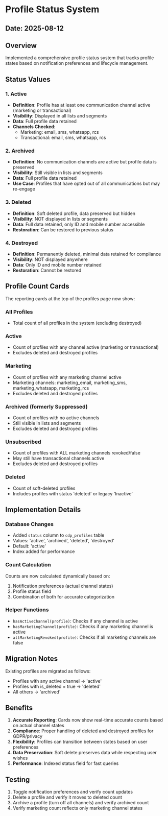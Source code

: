 # Profile Status System

## Date: 2025-08-12

## Overview
Implemented a comprehensive profile status system that tracks profile states based on notification preferences and lifecycle management.

## Status Values

### 1. Active
- **Definition**: Profile has at least one communication channel active (marketing or transactional)
- **Visibility**: Displayed in all lists and segments
- **Data**: Full profile data retained
- **Channels Checked**: 
  - Marketing: email, sms, whatsapp, rcs
  - Transactional: email, sms, whatsapp, rcs

### 2. Archived  
- **Definition**: No communication channels are active but profile data is preserved
- **Visibility**: Still visible in lists and segments
- **Data**: Full profile data retained
- **Use Case**: Profiles that have opted out of all communications but may re-engage

### 3. Deleted
- **Definition**: Soft deleted profile, data preserved but hidden
- **Visibility**: NOT displayed in lists or segments
- **Data**: Full data retained, only ID and mobile number accessible
- **Restoration**: Can be restored to previous status

### 4. Destroyed
- **Definition**: Permanently deleted, minimal data retained for compliance
- **Visibility**: NOT displayed anywhere
- **Data**: Only ID and mobile number retained
- **Restoration**: Cannot be restored

## Profile Count Cards

The reporting cards at the top of the profiles page now show:

### All Profiles
- Total count of all profiles in the system (excluding destroyed)

### Active
- Count of profiles with any channel active (marketing or transactional)
- Excludes deleted and destroyed profiles

### Marketing
- Count of profiles with any marketing channel active
- Marketing channels: marketing_email, marketing_sms, marketing_whatsapp, marketing_rcs
- Excludes deleted and destroyed profiles

### Archived (formerly Suppressed)
- Count of profiles with no active channels
- Still visible in lists and segments
- Excludes deleted and destroyed profiles

### Unsubscribed
- Count of profiles with ALL marketing channels revoked/false
- May still have transactional channels active
- Excludes deleted and destroyed profiles

### Deleted
- Count of soft-deleted profiles
- Includes profiles with status 'deleted' or legacy 'Inactive'

## Implementation Details

### Database Changes
- Added `status` column to `cdp_profiles` table
- Values: 'active', 'archived', 'deleted', 'destroyed'
- Default: 'active'
- Index added for performance

### Count Calculation
Counts are now calculated dynamically based on:
1. Notification preferences (actual channel states)
2. Profile status field
3. Combination of both for accurate categorization

### Helper Functions
- `hasActiveChannel(profile)`: Checks if any channel is active
- `hasMarketingChannel(profile)`: Checks if any marketing channel is active
- `allMarketingRevoked(profile)`: Checks if all marketing channels are false

## Migration Notes

Existing profiles are migrated as follows:
- Profiles with any active channel → 'active'
- Profiles with is_deleted = true → 'deleted'
- All others → 'archived'

## Benefits

1. **Accurate Reporting**: Cards now show real-time accurate counts based on actual channel states
2. **Compliance**: Proper handling of deleted and destroyed profiles for GDPR/privacy
3. **Flexibility**: Profiles can transition between states based on user preferences
4. **Data Preservation**: Soft delete preserves data while respecting user wishes
5. **Performance**: Indexed status field for fast queries

## Testing

1. Toggle notification preferences and verify count updates
2. Delete a profile and verify it moves to deleted count
3. Archive a profile (turn off all channels) and verify archived count
4. Verify marketing count reflects only marketing channel states

